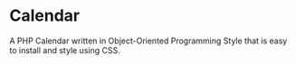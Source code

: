 # Calendar
A PHP Calendar written in Object-Oriented Programming Style that is easy to install and style using CSS. 
